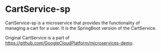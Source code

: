 # CartService-sp
CartService-sp is a microservice that provides the functionality of managing a cart for a user. It is the SpringBoot version of the CartService.

Original CartService is a part of https://github.com/GoogleCloudPlatform/microservices-demo.